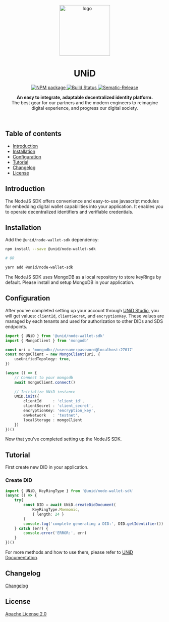<p align="center">
  <img src="https://i.gyazo.com/559a90367ab8a59c741591d65589717d.png" alt="logo" width="160" />
</p>

<h1 align="center" style="text-align: center;">UNiD</h1>

<p align="center">
  <a href="https://www.npmjs.com/package/typeorm-seeding">
    <img src="https://img.shields.io/npm/v/typeorm-seeding" alt="NPM package" />
  </a>
  <a href="https://travis-ci.org/w3tecch/typeorm-seeding">
    <img src="https://travis-ci.org/w3tecch/typeorm-seeding.svg?branch=master" alt="Build Status" />
  </a>
  <a href="https://github.com/semantic-release/semantic-release"><img src="https://img.shields.io/badge/%20%20%F0%9F%93%A6%F0%9F%9A%80-semantic--release-e10079.svg" alt="Sematic-Release" /></a>
</p>

<p align="center">
  <b>An easy to integrate, adaptable decentralized identity platform.</b></br>
  <span>The best gear for our partners and the modern engineers to reimagine digital experience, and progress our digital society.</span></br>
</p>

<br />

## Table of contents

- [Introduction](#introduction)
- [Installation](#installation)
- [Configuration](#configuration)
- [Tutorial](#tutorial)
- [Changelog](#changelog)
- [License](#license)

## Introduction

The NodeJS SDK offers convenience and easy-to-use javascript modules for embedding digital wallet capabilities into your application.
It enables you to operate decentralized identifiers and verifiable credentials.

## Installation
Add the `@unid/node-wallet-sdk` dependency:

```bash
npm install --save @unid/node-wallet-sdk

# OR

yarn add @unid/node-wallet-sdk
```
The NodeJS SDK uses MongoDB as a local repository to store keyRings by default. Please install and setup MongoDB in your application.

## Configuration

After you've completed setting up your account through [UNiD Studio](https://www.getunid.io/), you will get values: `clientId`, `clientSecret`, and `encryptionKey`. These values are managed by each tenants and used for authorization to other DIDs and SDS endpoints.

```typescript
import { UNiD } from '@unid/node-wallet-sdk'
import { MongoClient } from 'mongodb'

const uri = 'mongodb://username:password@localhost:27017'
const mongoClient = new MongoClient(uri, {
    useUnifiedTopology: true,
})

(async () => {
    // Connect to your mongodb
    await mongoClient.connect()
    
    // Initialize UNiD instance
    UNiD.init({
        clientId     : 'client_id',
        clientSecret : 'client_secret',
        encryptionKey: 'encryption_key',
        envNetwork   : 'testnet',
        localStorage : mongoClient
    })
})()
```
Now that you've completed setting up the NodeJS SDK.

## Tutorial

First create new DID in your application.

### Create DID

```typescript
import { UNiD, KeyRingType } from '@unid/node-wallet-sdk'
(async () => {
    try{
        const DID = await UNiD.createDidDocument(
            KeyRingType.Mnemonic,
            { length: 24 }
        )
        console.log('complete generating a DID:', DID.getIdentifier())
    } catch (err) {
        console.error('ERROR:', err)
    }
})()
```

For more methods and how to use them, please refer to [UNiD Documentation](https://docs.getunid.io/).

## Changelog

[Changelog](https://github.com/getunid/unid-node-wallet-sdk/blob/develop/CHANGELOG.md)

## License

[Apache License 2.0](LICENSE)
